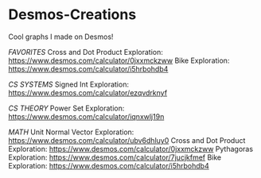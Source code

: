 # Desmos-Creations
Cool graphs I made on Desmos!

*FAVORITES*
Cross and Dot Product Exploration: <https://www.desmos.com/calculator/0jxxmckzww>
Bike Exploration: <https://www.desmos.com/calculator/i5hrbohdb4>


*CS SYSTEMS*
Signed Int Exploration: <https://www.desmos.com/calculator/ezqvdrknyf>

*CS THEORY*
Power Set Exploration: <https://www.desmos.com/calculator/iqnxwlj19n>

*MATH*
Unit Normal Vector Exploration: <https://www.desmos.com/calculator/ubv6dhluy0>
Cross and Dot Product Exploration: <https://www.desmos.com/calculator/0jxxmckzww>
Pythagoras Exploration: <https://www.desmos.com/calculator/7jucjkfmef>
Bike Exploration: <https://www.desmos.com/calculator/i5hrbohdb4>
